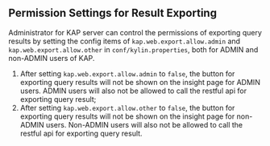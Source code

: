 ## Permission Settings for Result Exporting


Administrator for KAP server can control the permissions of exporting query results by setting the config items of `kap.web.export.allow.admin` and `kap.web.export.allow.other` in `conf/kylin.properties`, both for ADMIN and non-ADMIN users of KAP.

1. After setting `kap.web.export.allow.admin` to `false`, the button for exporting query results will not be shown on the insight page for ADMIN users. ADMIN users will also not be allowed to call the restful api for exporting query result;
2. After setting `kap.web.export.allow.other` to `false`, the button for exporting query results will not be shown on the insight page for non-ADMIN users. Non-ADMIN users will also not be allowed to call the restful api for exporting query result.
